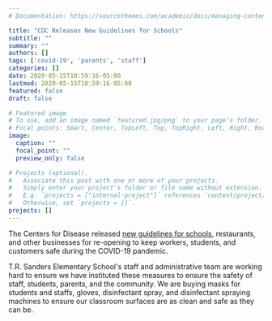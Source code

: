 ```yaml
---
# Documentation: https://sourcethemes.com/academic/docs/managing-content/

title: "CDC Releases New Guidelines for Schools"
subtitle: ""
summary: ""
authors: []
tags: ['covid-19', 'parents', 'staff']
categories: []
date: 2020-05-15T10:59:16-05:00
lastmod: 2020-05-15T10:59:16-05:00
featured: false
draft: false

# Featured image
# To use, add an image named `featured.jpg/png` to your page's folder.
# Focal points: Smart, Center, TopLeft, Top, TopRight, Left, Right, BottomLeft, Bottom, BottomRight.
image:
  caption: ""
  focal_point: ""
  preview_only: false

# Projects (optional).
#   Associate this post with one or more of your projects.
#   Simply enter your project's folder or file name without extension.
#   E.g. `projects = ["internal-project"]` references `content/project/deep-learning/index.md`.
#   Otherwise, set `projects = []`.
projects: []
---
```


The Centers for Disease released [new guidelines for schools](https://www.cdc.gov/coronavirus/2019-ncov/community/schools-childcare/Schools-Decision-Tree.pdf?referringSource=articleShare),
restaurants, and other businesses for re-opening to keep workers,
students, and customers safe during the COVID-19 pandemic.

T.R. Sanders Elementary School's staff and administrative team are
working hard to ensure we have instituted these measures to ensure the
safety of staff, students, parents, and the community. We are buying
masks for students and staffs, gloves, disinfectant spray, and
disinfectant spraying machines to ensure our classroom surfaces are as
clean and safe as they can be.
